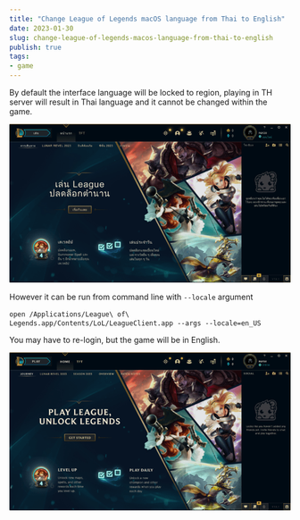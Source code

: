 ```yaml
---
title: "Change League of Legends macOS language from Thai to English"
date: 2023-01-30
slug: change-league-of-legends-macos-language-from-thai-to-english
publish: true
tags:
- game
---
```


By default the interface language will be locked to region, playing in TH server will result in Thai language and it cannot be changed within the game.

![](attachments/lol_th.png)

However it can be run from command line with `--locale` argument

```shell
open /Applications/League\ of\ Legends.app/Contents/LoL/LeagueClient.app --args --locale=en_US
```

You may have to re-login, but the game will be in English.

![](attachments/lol_en.png)
